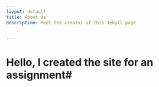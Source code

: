 ```yaml
---
layput: default
title: About Us
description: Meet the creator of this Jekyll page


---
```



# Hello, I created the site for an assignment#